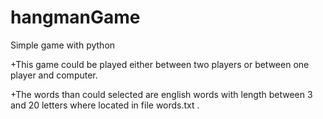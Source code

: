 # hangmanGame
 Simple game with python

+This game could be played either between two players or between one player and computer.

+The words than could selected are english words with length between 3 and 20 letters where located in file words.txt
.
